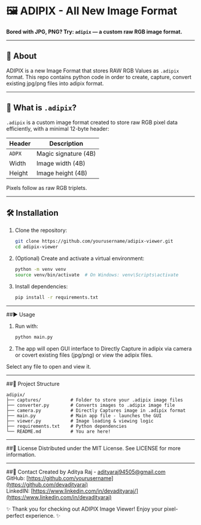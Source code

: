 # 🖼️ ADIPIX - All New Image Format

**Bored with JPG, PNG? Try: `adipix` — a custom raw RGB image format.**

---

## 🚀 About

ADIPIX is a new Image Format that stores RAW RGB Values as `.adipix` format.
This repo contains python code in order to create, capture, convert existing jpg/png files into adipix format.

---

## 📸 What is `.adipix`?

`.adipix` is a custom image format created to store raw RGB pixel data efficiently, with a minimal 12-byte header:

| Header | Description          |
|--------|----------------------|
| `ADPX` | Magic signature (4B) |
| Width  | Image width (4B)     |
| Height | Image height (4B)    |

Pixels follow as raw RGB triplets.

---

## 🛠️ Installation

1. Clone the repository:

   ```bash
   git clone https://github.com/yourusername/adipix-viewer.git
   cd adipix-viewer
   
2. (Optional) Create and activate a virtual environment:

   ```bash
   python -m venv venv
   source venv/bin/activate  # On Windows: venv\Scripts\activate

3. Install dependencies:

   ```bash
   pip install -r requirements.txt

---

##▶️ Usage
1. Run with:

   ```bash
   python main.py

2. The app will open GUI interface to Directly Capture in adipix via camera or covert existing files (jpg/png) or view the adipix files.

Select any file to open and view it.

---

##🧩 Project Structure

    adipix/
    ├── captures/           # Folder to store your .adipix image files
    ├── converter.py        # Converts images to .adipix image file
    ├── camera.py           # Directly Captures image in .adipix format
    ├── main.py             # Main app file - launches the GUI
    ├── viewer.py           # Image loading & viewing logic
    ├── requirements.txt    # Python dependencies
    └── README.md           # You are here!

---

##📄 License
Distributed under the MIT License. See LICENSE for more information.

---

##💬 Contact
Created by Aditya Raj - adityaraj94505@gmail.com <br>
GitHub: [https://github.com/yourusername](https://github.com/devadityaraj) <br>
LinkedIN: [https://www.linkedin.com/in/devadityaraj/](https://www.linkedin.com/in/devadityaraj) <br>

✨ Thank you for checking out ADIPIX Image Viewer! Enjoy your pixel-perfect experience. ✨
